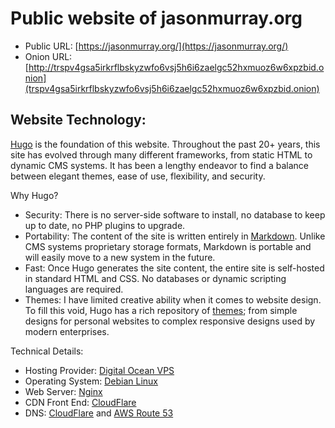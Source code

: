 # Public website of jasonmurray.org

* Public URL: [https://jasonmurray.org/](https://jasonmurray.org/)
* Onion URL: [http://trspv4gsa5irkrflbskyzwfo6vsj5h6i6zaelgc52hxmuoz6w6xpzbid.onion](trspv4gsa5irkrflbskyzwfo6vsj5h6i6zaelgc52hxmuoz6w6xpzbid.onion)

## Website Technology:

[Hugo](https://gohugo.io/) is the foundation of this website.   Throughout the past 20+ years, this site has evolved through many different frameworks, from static HTML to dynamic CMS systems.  It has been a lengthy endeavor to find a balance between elegant themes, ease of use, flexibility, and security.

Why Hugo?

- Security: There is no server-side software to install, no database to keep up to date, no PHP plugins to upgrade.
- Portability: The content of the site is written entirely in [Markdown](https://gohugo.io/content-management/formats/).   Unlike CMS systems proprietary storage formats, Markdown is portable and will easily move to a new system in the future.
- Fast: Once Hugo generates the site content, the entire site is self-hosted in standard HTML and CSS.  No databases or dynamic scripting languages are required.
- Themes: I have limited creative ability when it comes to website design.  To fill this void, Hugo has a rich repository of [themes](https://themes.gohugo.io/); from simple designs for personal websites to complex responsive designs used by modern enterprises.

Technical Details:

- Hosting Provider: [Digital Ocean VPS](https://www.digitalocean.com/)
- Operating System: [Debian Linux](https://www.debian.org/)
- Web Server: [Nginx](https://www.nginx.com/)
- CDN Front End: [CloudFlare](https://www.cloudflare.com/)
- DNS: [CloudFlare](https://www.cloudflare.com/) and [AWS Route 53](https://aws.amazon.com/route53/)